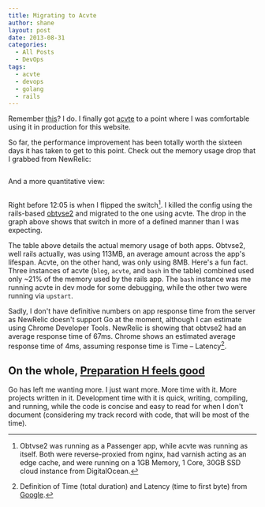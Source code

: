 ```yaml
---
title: Migrating to Acvte
author: shane
layout: post
date: 2013-08-31
categories:
  - All Posts
  - DevOps
tags:
  - acvte
  - devops
  - golang
  - rails
---
```

Remember [this][1]? I do. I finally got [acvte][2] to a point where I was comfortable using it in production for this website.

<!--more-->

So far, the performance improvement has been totally worth the sixteen days it has taken to get to this point. Check out the memory usage drop that I grabbed from NewRelic:

<img src="http://i.imgur.com/J57L8U7.png" alt="" data-recalc-dims="1" />

And a more quantitative view:

<img src="http://i.imgur.com/HaFbS2x.png" alt="" data-recalc-dims="1" />

Right before 12:05 is when I flipped the switch[^1]. I killed the config using the rails-based [obtvse2][3] and migrated to the one using acvte. The drop in the graph above shows that switch in more of a defined manner than I was expecting.

The table above details the actual memory usage of both apps. Obtvse2, well rails actually, was using 113MB, an average amount across the app's lifespan. Acvte, on the other hand, was only using 8MB. Here's a fun fact. Three instances of acvte (`blog`, `acvte`, and `bash` in the table) combined used only ~21% of the memory used by the rails app. The `bash` instance was me running acvte in dev mode for some debugging, while the other two were running via `upstart`.

Sadly, I don't have definitive numbers on app response time from the server as NewRelic doesn't support Go at the moment, although I can estimate using Chrome Developer Tools. NewRelic is showing that obtvse2 had an average response time of 67ms. Chrome shows an estimated average response time of 4ms, assuming response time is Time &#8211; Latency[^2].

## On the whole, [Preparation H feels good][4]

Go has left me wanting more. I just want more. More time with it. More projects written in it. Development time with it is quick, writing, compiling, and running, while the code is concise and easy to read for when I don't document (considering my track record with code, that will be most of the time).

[^1]: Obtvse2 was running as a Passenger app, while acvte was running as itself. Both were reverse-proxied from nginx, had varnish acting as an edge cache, and were running on a 1GB Memory, 1 Core, 30GB SSD cloud instance from DigitalOcean.
[^2]: Definition of Time (total duration) and Latency (time to first byte) from <a href="https://developers.google.com/chrome-developer-tools/docs/network">Google</a>.

 [1]: http://shanelogsdon.com/im-already-tired-of-rails-already
 [2]: https://github.com/slogsdon/acvte
 [3]: https://github.com/natew/obtvse2
 [4]: http://www.youtube.com/watch?v=mi5kXcc-TJ8
